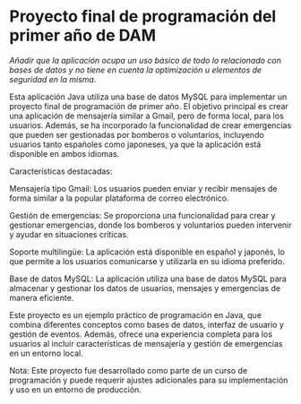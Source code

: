 # Proyecto final de programación del primer año de DAM

*Añadir que la aplicación ocupa un uso básico de todo lo relacionado con bases de datos y no tiene en cuenta la optimización u elementos de seguridad en la misma.*

Esta aplicación Java utiliza una base de datos MySQL para implementar un proyecto final de programación de primer año. El objetivo principal es crear una aplicación de mensajería similar a Gmail, pero de forma local, para los usuarios. Además, se ha incorporado la funcionalidad de crear emergencias que pueden ser gestionadas por bomberos o voluntarios, incluyendo usuarios tanto españoles como japoneses, ya que la aplicación está disponible en ambos idiomas.

Características destacadas:

Mensajería tipo Gmail: Los usuarios pueden enviar y recibir mensajes de forma similar a la popular plataforma de correo electrónico.

Gestión de emergencias: Se proporciona una funcionalidad para crear y gestionar emergencias, donde los bomberos y voluntarios pueden intervenir y ayudar en situaciones críticas.

Soporte multilingüe: La aplicación está disponible en español y japonés, lo que permite a los usuarios comunicarse y utilizarla en su idioma preferido.

Base de datos MySQL: La aplicación utiliza una base de datos MySQL para almacenar y gestionar los datos de usuarios, mensajes y emergencias de manera eficiente.

Este proyecto es un ejemplo práctico de programación en Java, que combina diferentes conceptos como bases de datos, interfaz de usuario y gestión de eventos. Además, ofrece una experiencia completa para los usuarios al incluir características de mensajería y gestión de emergencias en un entorno local.

Nota: Este proyecto fue desarrollado como parte de un curso de programación y puede requerir ajustes adicionales para su implementación y uso en un entorno de producción.
